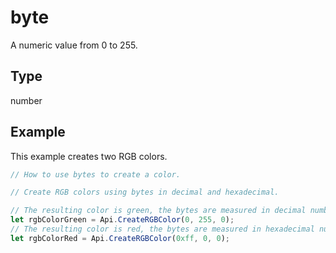 # byte

A numeric value from 0 to 255.

## Type

number



## Example

This example creates two RGB colors.

```javascript editor-pdf
// How to use bytes to create a color.

// Create RGB colors using bytes in decimal and hexadecimal.

// The resulting color is green, the bytes are measured in decimal numbers:
let rgbColorGreen = Api.CreateRGBColor(0, 255, 0);
// The resulting color is red, the bytes are measured in hexadecimal numbers:
let rgbColorRed = Api.CreateRGBColor(0xff, 0, 0);
```
